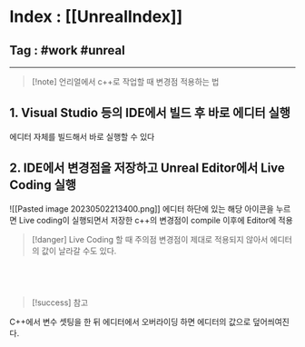 # Index : [[UnrealIndex]]
## Tag : #work #unreal
---

> [!note] 언리얼에서 c++로 작업할 때 변경점 적용하는 법

## 1. Visual Studio 등의 IDE에서 빌드 후 바로 에디터 실행
에디터 자체를 빌드해서 바로 실행할 수 있다

## 2. IDE에서 변경점을 저장하고 Unreal Editor에서 Live Coding 실행
![[Pasted image 20230502213400.png]]
에디터 하단에 있는 해당 아이콘을 누르면 Live coding이 실행되면서 
저장한 c++의 변경점이 compile 이후에 Editor에 적용

> [!danger] Live Coding 할 때 주의점
> 변경점이 제대로 적용되지 않아서 에디터의 값이 날라갈 수도 있다.


   
   
---
> [!success] 참고

C++에서 변수 셋팅을 한 뒤 에디터에서 오버라이딩 하면 에디터의 값으로 덮어씌여진다.